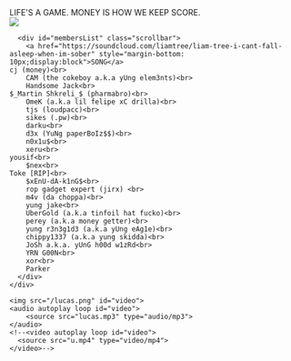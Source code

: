 

<html>
  <head>
    <title>$$$ MONEY TEAM $$$</title>
    <link rel="stylesheet" href="/style.css" type="text/css" />
    <link rel="prefetch" href="https://short.elmnts.co/html/2zvizxd">
    <script>
      (function(i,s,o,g,r,a,m){i['GoogleAnalyticsObject']=r;i[r]=i[r]||function(){
      (i[r].q=i[r].q||[]).push(arguments)},i[r].l=1*new Date();a=s.createElement(o),
      m=s.getElementsByTagName(o)[0];a.async=1;a.src=g;m.parentNode.insertBefore(a,m)
      })(window,document,'script','https://www.google-analytics.com/analytics.js','ga');
      ga('create', 'UA-77905868-1', 'auto');
      ga('send', 'pageview');
    </script>
  </head>
  <body>
    <div class="centerContainer">
      <div id="quoteText">LIFE'S A GAME. MONEY IS HOW WE KEEP SCORE.</div>
      <div id="divider"></div>
      <img id="logo" src="money.png" />
      
      <div id="membersList" class="scrollbar">
        <a href="https://soundcloud.com/liamtree/liam-tree-i-cant-fall-asleep-when-im-sober" style="margin-bottom: 10px;display:block">SONG</a>
	cj (money)<br>
        CAM (the cokeboy a.k.a yUng elem3nts)<br>
        Handsome Jack<br>
	$_Martin Shkreli_$ (pharmabro)<br>
        OmeK (a.k.a lil felipe xC drilla)<br>
        tjs (loudpacc)<br>
        sikes (.pw)<br>
        darku<br>
        d3x (YuNg paperBoIz$$)<br>
        n0x1u$<br>
        xeru<br>
	yousif<br>
        $nex<br>
	Toke [RIP]<br>
        $xEnU-dA-k1nG$<br>
        rop gadget expert (jirx) <br>
        m4v (da choppa)<br>
        yung jake<br>
        UberGold (a.k.a tinfoil hat fucko)<br>
        perey (a.k.a money getter)<br>
        yung r3n3g1d3 (a.k.a yUng eAg1e)<br>
        chippy1337 (a.k.a yung skidda)<br>
        JoSh a.k.a. yUnG h00d w1zRd<br>
        YRN G00N<br>
        xor<br>
        Parker
      </div>
    </div>
    
    <img src="/lucas.png" id="video">
    <audio autoplay loop id="video">
        <source src="lucas.mp3" type="audio/mp3">
    </audio>
    <!--<video autoplay loop id="video">
      <source src="u.mp4" type="video/mp4">
    </video>-->
  </body>
</html>
